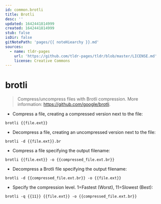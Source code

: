 ```yaml
---
id: common.brotli
title: Brotli
desc: ''
updated: 1642441814999
created: 1642441814999
stub: false
isDir: false
gitNotePath: 'pages/{{ noteHiearchy }}.md'
sources:
  - name: tldr-pages
    url: 'https://github.com/tldr-pages/tldr/blob/master/LICENSE.md'
    license: Creative Commons
---
```

# brotli

> Compress/uncompress files with Brotli compression.
> More information: <https://github.com/google/brotli>.

- Compress a file, creating a compressed version next to the file:

`brotli {{file.ext}}`

- Decompress a file, creating an uncompressed version next to the file:

`brotli -d {{file.ext}}.br`

- Compress a file specifying the output filename:

`brotli {{file.ext}} -o {{compressed_file.ext.br}}`

- Decompress a Brotli file specifying the output filename:

`brotli -d {{compressed_file.ext.br}} -o {{file.ext}}`

- Specify the compression level. 1=Fastest (Worst), 11=Slowest (Best):

`brotli -q {{11}} {{file.ext}} -o {{compressed_file.ext.br}}`

